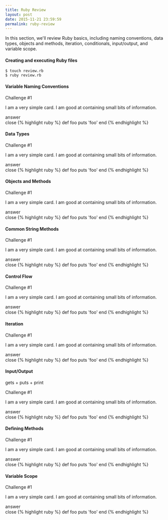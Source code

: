 ```yaml
---
title: Ruby Review 
layout: post
date: 2015-11-21 23:59:59
permalink: ruby-review
---
```


In this section, we'll review Ruby basics, including naming conventions, data types, objects and methods, iteration, conditionals, input/output, and variable scope.

#### Creating and executing Ruby files

```
$ touch review.rb
$ ruby review.rb
```

#### Variable Naming Conventions

<div class="card blue-grey darken-1">
  <div class="card-content white-text">
    <span class="card-title">Challenge #1</span>
    <p>
      I am a very simple card. I am good at containing small bits of information.
    </p>
  </div>
  <div class="card-content card-action orange-text">
    <span class="activator orange-text">answer</span>
  </div>
  <div class="card-reveal">
    <span class="card-title orange-text">close</span>
{% highlight ruby %}
def foo
  puts 'foo'
end
{% endhighlight %}
  </div>
</div>

#### Data Types

<div class="card blue-grey darken-1">
  <div class="card-content white-text">
    <span class="card-title">Challenge #1</span>
    <p>
      I am a very simple card. I am good at containing small bits of information.
    </p>
  </div>
  <div class="card-content card-action orange-text">
    <span class="activator orange-text">answer</span>
  </div>
  <div class="card-reveal">
    <span class="card-title orange-text">close</span>
{% highlight ruby %}
def foo
  puts 'foo'
end
{% endhighlight %}
  </div>
</div>

#### Objects and Methods

<div class="card blue-grey darken-1">
  <div class="card-content white-text">
    <span class="card-title">Challenge #1</span>
    <p>
      I am a very simple card. I am good at containing small bits of information.
    </p>
  </div>
  <div class="card-content card-action orange-text">
    <span class="activator orange-text">answer</span>
  </div>
  <div class="card-reveal">
    <span class="card-title orange-text">close</span>
{% highlight ruby %}
def foo
  puts 'foo'
end
{% endhighlight %}
  </div>
</div>

#### Common String Methods

<div class="card blue-grey darken-1">
  <div class="card-content white-text">
    <span class="card-title">Challenge #1</span>
    <p>
      I am a very simple card. I am good at containing small bits of information.
    </p>
  </div>
  <div class="card-content card-action orange-text">
    <span class="activator orange-text">answer</span>
  </div>
  <div class="card-reveal">
    <span class="card-title orange-text">close</span>
{% highlight ruby %}
def foo
  puts 'foo'
end
{% endhighlight %}
  </div>
</div>

#### Control Flow

<div class="card blue-grey darken-1">
  <div class="card-content white-text">
    <span class="card-title">Challenge #1</span>
    <p>
      I am a very simple card. I am good at containing small bits of information.
    </p>
  </div>
  <div class="card-content card-action orange-text">
    <span class="activator orange-text">answer</span>
  </div>
  <div class="card-reveal">
    <span class="card-title orange-text">close</span>
{% highlight ruby %}
def foo
  puts 'foo'
end
{% endhighlight %}
  </div>
</div>

#### Iteration

<div class="card blue-grey darken-1">
  <div class="card-content white-text">
    <span class="card-title">Challenge #1</span>
    <p>
      I am a very simple card. I am good at containing small bits of information.
    </p>
  </div>
  <div class="card-content card-action orange-text">
    <span class="activator orange-text">answer</span>
  </div>
  <div class="card-reveal">
    <span class="card-title orange-text">close</span>
{% highlight ruby %}
def foo
  puts 'foo'
end
{% endhighlight %}
  </div>
</div>

#### Input/Output

gets + puts + print

<div class="card blue-grey darken-1">
  <div class="card-content white-text">
    <span class="card-title">Challenge #1</span>
    <p>
      I am a very simple card. I am good at containing small bits of information.
    </p>
  </div>
  <div class="card-content card-action orange-text">
    <span class="activator orange-text">answer</span>
  </div>
  <div class="card-reveal">
    <span class="card-title orange-text">close</span>
{% highlight ruby %}
def foo
  puts 'foo'
end
{% endhighlight %}
  </div>
</div>

#### Defining Methods

<div class="card blue-grey darken-1">
  <div class="card-content white-text">
    <span class="card-title">Challenge #1</span>
    <p>
      I am a very simple card. I am good at containing small bits of information.
    </p>
  </div>
  <div class="card-content card-action orange-text">
    <span class="activator orange-text">answer</span>
  </div>
  <div class="card-reveal">
    <span class="card-title orange-text">close</span>
{% highlight ruby %}
def foo
  puts 'foo'
end
{% endhighlight %}
  </div>
</div>

#### Variable Scope

<div class="card blue-grey darken-1">
  <div class="card-content white-text">
    <span class="card-title">Challenge #1</span>
    <p>
      I am a very simple card. I am good at containing small bits of information.
    </p>
  </div>
  <div class="card-content card-action orange-text">
    <span class="activator orange-text">answer</span>
  </div>
  <div class="card-reveal">
    <span class="card-title orange-text">close</span>
{% highlight ruby %}
def foo
  puts 'foo'
end
{% endhighlight %}
  </div>
</div>